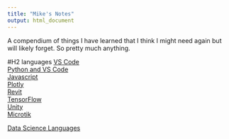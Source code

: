 ```yaml
---
title: "Mike's Notes"
output: html_document
---
```


A compendium of things I have learned that I think I might need again but will likely forget. So pretty much anything.

#H2 languages
[VS Code](https://mikewise2718.github.io/markdowndocs/vscode/vscode)<br>
[Python and VS Code](https://mikewise2718.github.io/markdowndocs/python/pythononvscode)<br>
[Javascript](https://mikewise2718.github.io/markdowndocs/javascript/javascript)<br>
[Plotly](https://mikewise2718.github.io/markdowndocs/plotly/plotly)<br>
[Revit](https://mikewise2718.github.io/markdowndocs/revit/revit)<br>
[TensorFlow](https://mikewise2718.github.io/markdowndocs/tensorflow/tensorflow)<br>
[Unity](https://mikewise2718.github.io/markdowndocs/unity/unity)<br>
[Microtik](https://mikewise2718.github.io/markdowndocs/microtik/microtik)<br>


[Data Science Languages](https://mikewise2718.github.io/markdowndocs/languagecheetsheet/LanguageTable)<br>
